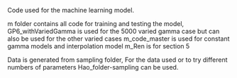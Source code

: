 Code used for the machine learning model. 

m folder contains all code for training and testing the model,
GP6_withVariedGamma is used for the 5000 varied gamma case but can also be used for the other varied cases
m_code_master is used for constant gamma models and interpolation model
m_Ren is for section 5

Data is generated from sampling folder, 
For the data used or to try different numbers of parameters Hao_folder-sampling can be used.
